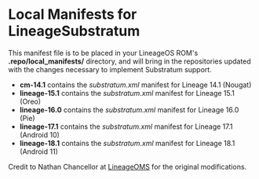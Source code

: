 Local Manifests for LineageSubstratum
=====================================

This manifest file is to be placed in your LineageOS ROM's **.repo/local_manifests/** directory, and will bring in the repositories updated with the changes necessary to implement Substratum support.

* **cm-14.1** contains the _substratum.xml_ manifest for Lineage 14.1 (Nougat)
* **lineage-15.1** contains the _substratum.xml_ manifest for Lineage 15.1 (Oreo)
* **lineage-16.0** contains the _substratum.xml_ manifest for Lineage 16.0 (Pie)
* **lineage-17.1** contains the _substratum.xml_ manifest for Lineage 17.1 (Android 10)
* **lineage-18.1** contains the _substratum.xml_ manifest for Lineage 18.1 (Android 11)

Credit to Nathan Chancellor at [LineageOMS](https://github.com/LineageOMS) for the original modifications.
